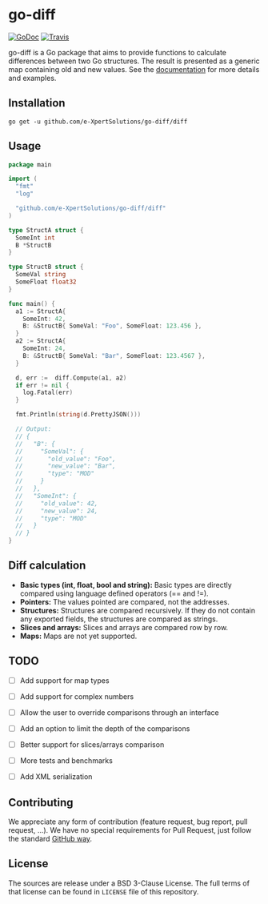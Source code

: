 # go-diff

[![GoDoc](https://godoc.org/github.com/e-XpertSolutions/go-diff/diff?status.png)](http://godoc.org/github.com/e-XpertSolutions/go-diff/diff)
[![Travis](https://travis-ci.org/e-XpertSolutions/go-diff.svg)](https://travis-ci.org/e-XpertSolutions/go-diff/pull_requests)

go-diff is a Go package that aims to provide functions to calculate differences
between two Go structures. The result is presented as a generic map containing
old and new values. See the [documentation](http://godoc.org/github.com/e-XpertSolutions/go-diff/diff) for
more details and examples.


## Installation

```
go get -u github.com/e-XpertSolutions/go-diff/diff
```


## Usage

```go
package main

import (
  "fmt"
  "log"

  "github.com/e-XpertSolutions/go-diff/diff"
)

type StructA struct {
  SomeInt int
  B *StructB
}

type StructB struct {
  SomeVal string
  SomeFloat float32
}

func main() {
  a1 := StructA{
    SomeInt: 42,
    B: &StructB{ SomeVal: "Foo", SomeFloat: 123.456 },
  }
  a2 := StructA{
    SomeInt: 24,
    B: &StructB{ SomeVal: "Bar", SomeFloat: 123.4567 },
  }

  d, err :=  diff.Compute(a1, a2)
  if err != nil {
    log.Fatal(err)
  }

  fmt.Println(string(d.PrettyJSON()))

  // Output:
  // {
  //   "B": {
  //     "SomeVal": {
  //       "old_value": "Foo",
  //       "new_value": "Bar",
  //       "type": "MOD"
  //     }
  //   },
  //   "SomeInt": {
  //     "old_value": 42,
  //     "new_value": 24,
  //     "type": "MOD"
  //   }
  // }
}
```


## Diff calculation

* **Basic types (int, float, bool and string):** Basic types are directly compared
using language defined operators (== and !=).
* **Pointers:** The values pointed are compared, not the addresses.
* **Structures:** Structures are compared recursively. If they do not contain
any exported fields, the structures are compared as strings.
* **Slices and arrays:** Slices and arrays are compared row by row.
* **Maps:** Maps are not yet supported.


## TODO

- [ ] Add support for map types
- [ ] Add support for complex numbers
- [ ] Allow the user to override comparisons through an interface
- [ ] Add an option to limit the depth of the comparisons
- [ ] Better support for slices/arrays comparison
- [ ] More tests and benchmarks
- [ ] Add XML serialization


## Contributing

We appreciate any form of contribution (feature request, bug report,
pull request, ...). We have no special requirements for Pull Request,
just follow the standard [GitHub way](https://help.github.com/articles/using-pull-requests/).


## License

The sources are release under a BSD 3-Clause License. The full terms of that
license can be found in `LICENSE` file of this repository.
